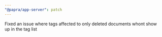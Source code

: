 ```yaml
---
"@papra/app-server": patch
---
```


Fixed an issue where tags affected to only deleted documents whont show up in the tag list
